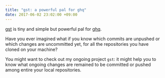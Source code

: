 ```yaml
---
title: "gst: a powerful pal for ghq"
date: 2017-06-02 23:02:00 +09:00
---
```


[gst](https://github.com/uetchy/gst) is tiny and simple but powerful pal for [ghq](https://github.com/motemen/ghq).

Have you ever imagined what if you know which commits are unpushed or which changes are uncommitted yet, for all the repositories you have cloned on your machine?

You might want to check out my ongoing project `gst`:
it might help you to know what ongoing changes are remained to be committed or pushed among entire your local repositories.
